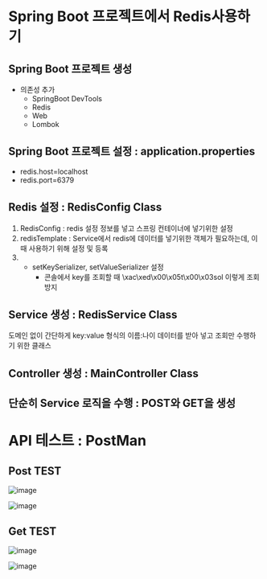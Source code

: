 # Spring Boot 프로젝트에서 Redis사용하기


## Spring Boot 프로젝트 생성
- 의존성 추가
  + SpringBoot DevTools
  + Redis
  + Web
  + Lombok

## Spring Boot 프로젝트 설정 : application.properties
+ redis.host=localhost
+ redis.port=6379

## Redis 설정 : RedisConfig Class
1. RedisConfig : redis 설정 정보를 넣고 스프링 컨테이너에 넣기위한 설정
2. redisTemplate : Service에서 redis에 데이터를 넣기위한 객체가 필요하는데, 이때 사용하기 위해 설정 및 등록
3.   + setKeySerializer, setValueSerializer 설정
       + 콘솔에서 key를 조회할 때 \xac\xed\x00\x05t\x00\x03sol 이렇게 조회 방지
      
## Service 생성 : RedisService Class
도메인 없이 간단하게 key:value 형식의 이름:나이 데이터를 받아 넣고 조회만 수행하기 위한 클래스

## Controller 생성 : MainController Class
단순히 Service 로직을 수행 : POST와 GET을 생성
---

# API 테스트 : PostMan
## Post TEST
![image](https://github.com/user-attachments/assets/12e4712b-11ba-4e45-a1c5-968374fcbcf1)


![image](https://github.com/user-attachments/assets/fff28310-d31d-4be8-b9d3-2804a88327ac)


## Get TEST
![image](https://github.com/user-attachments/assets/289924a0-8be7-46a4-b7df-88cae0718d0b)


![image](https://github.com/user-attachments/assets/d5e6e9c4-c493-4d28-bc33-95964d05b5f4)

